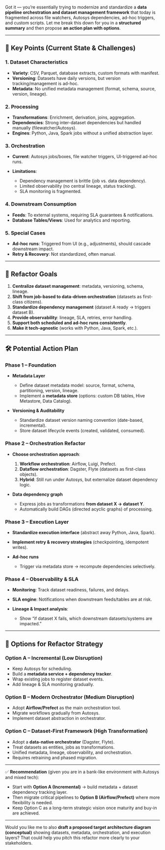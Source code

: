 Got it — you’re essentially trying to modernize and standardize a **data pipeline orchestration and dataset management framework** that today is fragmented across file watchers, Autosys dependencies, ad-hoc triggers, and custom scripts. Let me break this down for you in a **structured summary** and then propose **an action plan with options**.

---

## 🔑 Key Points (Current State & Challenges)

### 1. Dataset Characteristics

* **Variety**: CSV, Parquet, database extracts, custom formats with manifest.
* **Versioning**: Datasets have daily versions, but version tracking/management is ad-hoc.
* **Metadata**: No unified metadata management (format, schema, source, version, lineage).

### 2. Processing

* **Transformations**: Enrichment, derivation, joins, aggregation.
* **Dependencies**: Strong inter-dataset dependencies but handled manually (filewatcher/Autosys).
* **Engines**: Python, Java, Spark jobs without a unified abstraction layer.

### 3. Orchestration

* **Current**: Autosys jobs/boxes, file watcher triggers, UI-triggered ad-hoc runs.
* **Limitations**:

  * Dependency management is brittle (job vs. data dependency).
  * Limited observability (no central lineage, status tracking).
  * SLA monitoring is fragmented.

### 4. Downstream Consumption

* **Feeds**: To external systems, requiring SLA guarantees & notifications.
* **Database Tables/Views**: Used for analytics and reporting.

### 5. Special Cases

* **Ad-hoc runs**: Triggered from UI (e.g., adjustments), should cascade downstream impact.
* **Retry & Recovery**: Not standardized, often manual.

---

## 🎯 Refactor Goals

1. **Centralize dataset management**: metadata, versioning, schema, lineage.
2. **Shift from job-based to data-driven orchestration** (datasets as first-class citizens).
3. **Standardize dependency management** (dataset A ready → triggers dataset B).
4. **Provide observability**: lineage, SLA, retries, error handling.
5. **Support both scheduled and ad-hoc runs consistently**.
6. **Make it tech-agnostic** (works with Python, Java, Spark, etc.).

---

## 🛠 Potential Action Plan

### Phase 1 – Foundation

* **Metadata Layer**

  * Define dataset metadata model: source, format, schema, partitioning, version, lineage.
  * Implement a **metadata store** (options: custom DB tables, Hive Metastore, Data Catalog).
* **Versioning & Auditability**

  * Standardize dataset version naming convention (date-based, incremental).
  * Store dataset lifecycle events (created, validated, consumed).

### Phase 2 – Orchestration Refactor

* **Choose orchestration approach**:

  1. **Workflow orchestration**: Airflow, Luigi, Prefect.
  2. **Dataflow orchestration**: Dagster, Flyte (datasets as first-class objects).
  3. **Hybrid**: Still run under Autosys, but externalize dataset dependency logic.
* **Data dependency graph**

  * Express jobs as transformations **from dataset X → dataset Y**.
  * Automatically build DAGs (directed acyclic graphs) of processing.

### Phase 3 – Execution Layer

* **Standardize execution interface** (abstract away Python, Java, Spark).
* **Implement retry & recovery strategies** (checkpointing, idempotent writes).
* **Ad-hoc runs**

  * Trigger via metadata store → recompute dependencies selectively.

### Phase 4 – Observability & SLA

* **Monitoring**: Track dataset readiness, failures, and delays.
* **SLA engine**: Notifications when downstream feeds/tables are at risk.
* **Lineage & Impact analysis**:

  * Show “if dataset X fails, which downstream datasets/systems are impacted.”

---

## 📌 Options for Refactor Strategy

### Option A – Incremental (Low Disruption)

* Keep Autosys for scheduling.
* Build a **metadata service + dependency tracker**.
* Wrap existing jobs to register dataset events.
* Add lineage & SLA monitoring gradually.

### Option B – Modern Orchestrator (Medium Disruption)

* Adopt **Airflow/Prefect** as the main orchestration tool.
* Migrate workflows gradually from Autosys.
* Implement dataset abstraction in orchestrator.

### Option C – Dataset-First Framework (High Transformation)

* Adopt a **data-native orchestrator** (Dagster, Flyte).
* Treat datasets as entities, jobs as transformations.
* Unified metadata, lineage, observability, and orchestration.
* Requires retraining and phased migration.

---

✅ **Recommendation** (given you are in a bank-like environment with Autosys and mixed tech):

* Start with **Option A (Incremental)** → build metadata + dataset dependency tracking layer.
* Then migrate critical pipelines to **Option B (Airflow/Prefect)** where more flexibility is needed.
* Keep Option C as a long-term strategic vision once maturity and buy-in are achieved.

---

Would you like me to also **draft a proposed target architecture diagram (conceptual)** showing datasets, metadata, orchestration, and execution layers? That could help you pitch this refactor more clearly to your stakeholders.
